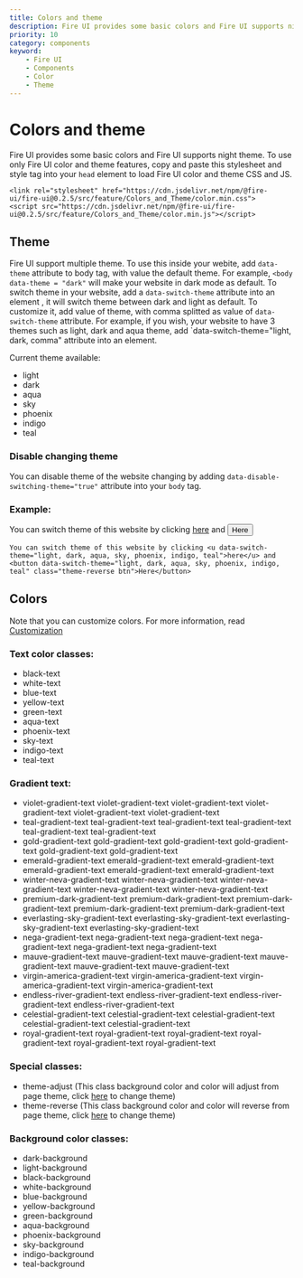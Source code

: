 ```yaml
---
title: Colors and theme
description: Fire UI provides some basic colors and Fire UI supports night theme. 
priority: 10
category: components
keyword: 
    - Fire UI
    - Components
    - Color
    - Theme
---
```


# Colors and theme
Fire UI provides some basic colors and Fire UI supports night theme. To use only Fire UI color and theme features, copy and paste this stylesheet and style tag into your `head` element to load Fire UI color and theme CSS and JS.

```
<link rel="stylesheet" href="https://cdn.jsdelivr.net/npm/@fire-ui/fire-ui@0.2.5/src/feature/Colors_and_Theme/color.min.css">
<script src="https://cdn.jsdelivr.net/npm/@fire-ui/fire-ui@0.2.5/src/feature/Colors_and_Theme/color.min.js"></script>
```

<div class="division">

## Theme
Fire UI support multiple theme. To use this inside your webite, add `data-theme` attribute to body tag, with value the default theme. For example, `<body data-theme = "dark"` will make your website in dark mode as default. To switch theme in your website, add a `data-switch-theme` attribute into an element , it will switch theme between dark and light as default. To customize it, add value of theme, with comma splitted as value of `data-switch-theme` attribute. For example, if you wish, your website to have 3 themes such as light, dark and aqua theme, add `data-switch-theme="light, dark, comma" attribute into an element.

Current theme available:
- light
- dark
- aqua
- sky
- phoenix
- indigo
- teal

### Disable changing theme
You can disable theme of the website changing by adding `data-disable-switching-theme="true"` attribute into your `body` tag.

### Example:
You can switch theme of this website by clicking <u data-switch-theme="light, dark, aqua, sky, phoenix, indigo, teal">here</u> and <button data-switch-theme="light, dark, aqua, sky, phoenix, indigo, teal" class="theme-reverse btn">Here</button>

```
You can switch theme of this website by clicking <u data-switch-theme="light, dark, aqua, sky, phoenix, indigo, teal">here</u> and <button data-switch-theme="light, dark, aqua, sky, phoenix, indigo, teal" class="theme-reverse btn">Here</button>
```

</div>
<div class="division">

## Colors
Note that you can customize colors. For more information, read <a href = "./customize" class="link">Customization</a>

### Text color classes:
<ul>
    <li class="black-text">black-text</li>
    <li class="white-text">white-text</li>
    <li class="blue-text">blue-text</li>
    <li class="yellow-text">yellow-text</li>
    <li class="green-text">green-text</li>
    <li class="aqua-text">aqua-text</li>
    <li class="phoenix-text">phoenix-text</li>
    <li class="sky-text">sky-text</li>
    <li class="indigo-text">indigo-text</li>
    <li class="teal-text">teal-text</li>
</ul>

### Gradient text:
<ul>
    <li class="violet-gradient-text">violet-gradient-text violet-gradient-text violet-gradient-text violet-gradient-text violet-gradient-text violet-gradient-text</li>
    <li class="teal-gradient-text">teal-gradient-text teal-gradient-text teal-gradient-text teal-gradient-text teal-gradient-text teal-gradient-text</li>
    <li class="gold-gradient-text">gold-gradient-text gold-gradient-text gold-gradient-text gold-gradient-text gold-gradient-text gold-gradient-text</li>
    <li class="emerald-gradient-text">emerald-gradient-text emerald-gradient-text emerald-gradient-text emerald-gradient-text emerald-gradient-text emerald-gradient-text</li>
    <li class="winter-neva-gradient-text">winter-neva-gradient-text winter-neva-gradient-text winter-neva-gradient-text winter-neva-gradient-text winter-neva-gradient-text</li>
    <li class="premium-dark-gradient-text">premium-dark-gradient-text premium-dark-gradient-text premium-dark-gradient-text premium-dark-gradient-text premium-dark-gradient-text</li>
    <li class="everlasting-sky-gradient-text">everlasting-sky-gradient-text everlasting-sky-gradient-text everlasting-sky-gradient-text everlasting-sky-gradient-text</li>
    <li class="nega-gradient-text">nega-gradient-text nega-gradient-text nega-gradient-text nega-gradient-text nega-gradient-text nega-gradient-text</li>
    <li class="mauve-gradient-text">mauve-gradient-text mauve-gradient-text mauve-gradient-text mauve-gradient-text mauve-gradient-text mauve-gradient-text</li>
    <li class="virgin-america-gradient-text">virgin-america-gradient-text virgin-america-gradient-text virgin-america-gradient-text virgin-america-gradient-text</li>
    <li class="endless-river-gradient-text">endless-river-gradient-text endless-river-gradient-text endless-river-gradient-text endless-river-gradient-text</li>
    <li class="celestial-gradient-text">celestial-gradient-text celestial-gradient-text celestial-gradient-text celestial-gradient-text celestial-gradient-text</li>
    <li class="royal-gradient-text">royal-gradient-text royal-gradient-text royal-gradient-text royal-gradient-text royal-gradient-text royal-gradient-text</li>
</ul>

### Special classes:
<ul>
    <li class="theme-adjust">theme-adjust (This class background color and color will adjust from page theme, click <u data-switch-theme="light, dark, aqua, sky, phoenix, indigo, teal">here</u> to change theme)</li>
    <li class="theme-reverse">theme-reverse (This class background color and color will reverse from page theme, click <u data-switch-theme="light, dark, aqua, sky, phoenix, indigo, teal">here</u> to change theme)</li>
</ul>

### Background color classes:
<ul>
    <li><div class="box dark-background white-text">dark-background</div></li>
    <li><div class="box light-background black-text">light-background</div></li>
    <li><div class="box black-background white-text">black-background</div></li>
    <li><div class="box white-background black-text">white-background</div></li>
    <li><div class="box blue-background">blue-background</div></li>
    <li><div class="box yellow-background">yellow-background</div></li>
    <li><div class="box green-background">green-background</div></li>
    <li><div class="box aqua-background">aqua-background</div></li>
    <li><div class="box phoenix-background">phoenix-background</div></li>
    <li><div class="box sky-background">sky-background</div></li>
    <li><div class="box indigo-background">indigo-background</div></li>
    <li><div class="box teal-background">teal-background</div></li>
</ul>
</div>